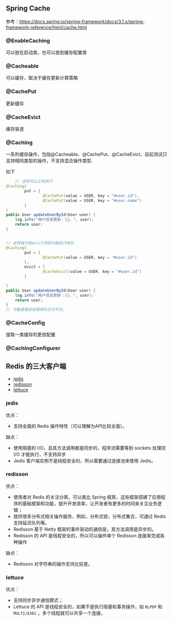 ## Spring Cache

参考：https://docs.spring.io/spring-framework/docs/3.1.x/spring-framework-reference/html/cache.html

### @EnableCaching

可以放在启动类，也可以放到缓存配置类

### @Cacheable

可以缓存，取决于缓存更新计算策略

### @CachePut

更新缓存

### @CacheEvict

缓存驱逐

### @Caching

一系列缓存操作，包括@Cacheable、@CachePut、@CacheEvict，目前测试只支持相同类型的操作，不支持混合操作类型.

如下

```java
    // 这样可以正常执行
@Caching(
        put = {
                @CachePut(value = USER, key = "#user.id"),
                @CachePut(value = USER, key = "#user.name")
        }
)
public User updateUserById(User user) {
    log.info("用户信息更新：{}。", user);
    return user;
}


// 这样就只有evict的部分能执行成功
@Caching(
        put = {
                @CachePut(value = USER, key = "#user.id")
        },
        evict = {
                @CacheEvict(value = USER, key = "#user.id")
        }

)
public User updateUserById(User user) {
    log.info("用户信息更新：{}。", user);
    return user;
}
// 可能是我目前使用的方式不对，
```

### @CacheConfig

提取一类缓存的更改配置

### @CachingConfigurer

## Redis 的三大客户端

- [jedis](https://github.com/redis/jedis)
- [redisson](https://github.com/redisson/redisson)
- [lettuce](https://github.com/redis/lettuce)

### jedis

优点：

- 支持全面的 Redis 操作特性（可以理解为API比较全面）。

缺点：

- 使用阻塞的 I/O，且其方法调用都是同步的，程序流需要等到 sockets 处理完 I/O 才能执行，不支持异步
- Jedis 客户端实例不是线程安全的，所以需要通过连接池来使用 Jedis。

### redisson

优点：

- 使用者对 Redis 的关注分离，可以类比 Spring 框架，这些框架搭建了应用程序的基础框架和功能，提升开发效率，让开发者有更多的时间来关注业务逻辑；
- 提供很多分布式相关操作服务，例如，分布式锁，分布式集合，可通过 Redis 支持延迟队列等。
- Redisson 基于 Netty 框架的事件驱动的通信层，其方法调用是异步的。
- Redisson 的 API 是线程安全的，所以可以操作单个 Redisson 连接来完成各种操作

缺点：

- Redisson 对字符串的操作支持比较差。

### lettuce

优点：

- 支持同步异步通信模式；
- Lettuce 的 API 是线程安全的，如果不是执行阻塞和事务操作，如 `BLPOP` 和 `MULTI/EXEC` ，多个线程就可以共享一个连接。